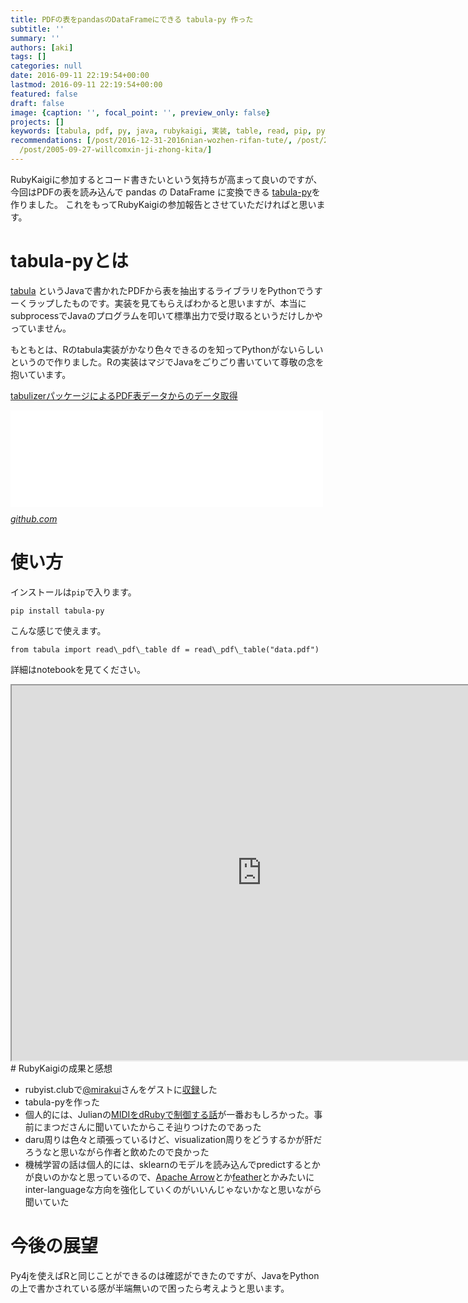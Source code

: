 ```yaml
---
title: PDFの表をpandasのDataFrameにできる tabula-py 作った
subtitle: ''
summary: ''
authors: [aki]
tags: []
categories: null
date: 2016-09-11 22:19:54+00:00
lastmod: 2016-09-11 22:19:54+00:00
featured: false
draft: false
image: {caption: '', focal_point: '', preview_only: false}
projects: []
keywords: [tabula, pdf, py, java, rubykaigi, 実装, table, read, pip, python]
recommendations: [/post/2016-12-31-2016nian-wozhen-rifan-tute/, /post/2018-04-17_---pypi-markdown-----------14e40d90ff3f/,
  /post/2005-09-27-willcomxin-ji-zhong-kita/]
---
```

RubyKaigiに参加するとコード書きたいという気持ちが高まって良いのですが、今回はPDFの表を読み込んで pandas の DataFrame に変換できる [tabula-py](https://github.com/chezou/tabula-py)を作りました。 これをもってRubyKaigiの参加報告とさせていただければと思います。

# tabula-pyとは

[tabula](http://tabula.technology/) というJavaで書かれたPDFから表を抽出するライブラリをPythonでうすーくラップしたものです。実装を見てもらえばわかると思いますが、本当にsubprocessでJavaのプログラムを叩いて標準出力で受け取るというだけしかやっていません。

もともとは、Rのtabula実装がかなり色々できるのを知ってPythonがないらしいというので作りました。Rの実装はマジでJavaをごりごり書いていて尊敬の念を抱いています。

[tabulizerパッケージによるPDF表データからのデータ取得](http://suryu.me/20160824_tabulizer_fantastic_extract_data_from_pdf)

<iframe src="//hatenablog-parts.com/embed?url=https%3A%2F%2Fgithub.com%2Fropenscilabs%2Ftabulizer" title="ropenscilabs/tabulizer" class="embed-card embed-webcard" scrolling="no" frameborder="0" style="display: block; width: 100%; height: 155px; max-width: 500px; margin: 10px 0px;"></iframe><cite class="hatena-citation"><a href="https://github.com/ropenscilabs/tabulizer">github.com</a></cite>

# 使い方

インストールは`pip`で入ります。

    pip install tabula-py

こんな感じで使えます。

    from tabula import read\_pdf\_table df = read\_pdf\_table("data.pdf")

詳細はnotebookを見てください。

<iframe src="https://nbviewer.jupyter.org/github/chezou/tabula-py/blob/master/examples/tabula_example.ipynb" width="800" height="600"> </iframe>
# RubyKaigiの成果と感想

- rubyist.clubで[@mirakui](https://twitter.com/mirakui)さんをゲストに[収録](https://rubyist.club/10/)した
- tabula-pyを作った
- 個人的には、Julianの[MIDIをdRubyで制御する話](http://rubykaigi.org/2016/presentations/juliancheal.html)が一番おもしろかった。事前にまつださんに聞いていたからこそ辿りつけたのであった
- daru周りは色々と頑張っているけど、visualization周りをどうするかが肝だろうなと思いながら作者と飲めたので良かった
- 機械学習の話は個人的には、sklearnのモデルを読み込んでpredictするとかが良いのかなと思っているので、[Apache Arrow](http://japan.zdnet.com/article/35078163/)とか[feather](https://github.com/wesm/feather)とかみたいにinter-languageな方向を強化していくのがいいんじゃないかなと思いながら聞いていた

# 今後の展望

Py4jを使えばRと同じことができるのは確認ができたのですが、JavaをPythonの上で書かされている感が半端無いので困ったら考えようと思います。


